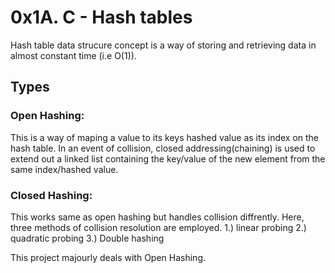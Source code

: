 # 0x1A. C - Hash tables

Hash table data strucure concept is a way of storing and retrieving data in almost constant time (i.e O(1)).

## Types 
### Open Hashing:
This is a way of maping a value to its keys hashed value as its index on the hash table. In an event of collision, closed addressing(chaining) is used to extend out a linked list containing the key/value of the new element from the same index/hashed value.

### Closed Hashing:
This works same as open hashing but handles collision diffrently. Here, three methods of collision resolution are employed.
    1.) linear probing
    2.) quadratic probing
    3.) Double hashing

This project majourly deals with Open Hashing.
